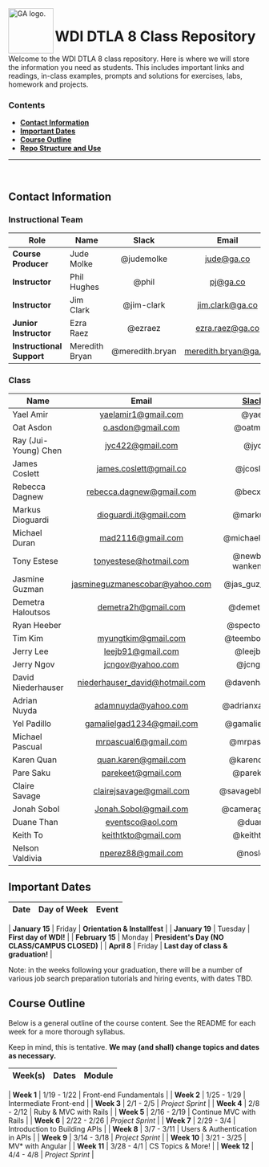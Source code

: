 <img align="left" alt="GA logo." title="General Assemb.ly" src="https://github.com/generalassembly/ga-ruby-on-rails-for-devs/raw/master/images/ga.png" height="90px">

# WDI DTLA 8 Class Repository

Welcome to the WDI DTLA 8 class repository. Here is where
we will store the information you need as students. This includes important
links and readings, in-class examples, prompts and solutions for exercises,
labs, homework and projects.

<!--In order to submit your homework to this repo and share it with your
instructional team and classmates, please follow the
**[Homework Submission Process](homework_submission_process.md)**
*[note: this document has not been uploaded yet]*. -->

### Contents

- [**Contact Information**](#contact-information)
- [**Important Dates**](#important-dates)
- [**Course Outline**](#course-outline)
- [**Repo Structure and Use**](#repo-structure-and-use)

---

<br>

## Contact Information

### Instructional Team

| Role                      | Name               | Slack               | Email                    | GitHub |
|---------------------------|--------------------|:-------------------:|:------------------------:|:------:|
| **Course Producer**       | Jude Molke         | @judemolke          | jude@ga.co               | [judemolke](judemolke) |
| **Instructor**            | Phil Hughes        | @phil               | pj@ga.co                 | [h4w5](h4w5) |
| **Instructor**            | Jim Clark          | @jim-clark          | jim.clark@ga.co          | [jim-clark](jim-clark) |
| **Junior Instructor**     | Ezra Raez          | @ezraez             | ezra.raez@ga.co          | [earnagram](earnagram)|
| **Instructional Support** | Meredith Bryan     | @meredith.bryan     | meredith.bryan@ga.co     | [mer8](mer8) |

<!--
### TAs
To be announced soon!

| Time                    | Name            | Slack         | Email                 | GitHub |
|-------------------------|-----------------|:-------------:|:---------------------:|:------:|
| Mon. night,<br>weekdays | Ladan Nasserian | @ladanazita   | ladan.nasserian@ga.co | [ladanazita][ladanazita] |
| Tue. & Thu.<br>nights   | Peter Krouse    | @7sun         | peter.krouse@ga.co    | [7sun][7sun] |
| Wed. night              | Larry Tran      | @lawrencetran | larry.tran@ga.co      | [lawrencetran1][lawrencetran1] |
| Wed. night              | Alex Dinari     | @alexdinar    | alex.dinari@ga.co     | [alexdinari][alexdinari] |
-->
<!-- Instructors github accounts -->
<!-- [judemolke]:      https://github.com/judemolke      "Jude's GitHub link"
[grant-roy]:      https://github.com/grant-roy      "Grant's GitHub link"
[keyanbagheri]:   https://github.com/keyanbagheri   "Keyan's GitHub link"
[emmacunningham]: https://github.com/emmacunningham "Emma's GitHub link"
[mer8]:           https://github.com/mer8           "Meredith's GitHub Link" -->
<!-- TAs github accounts -->
<!-- [ladanazita]:    https://github.com/ladanazita    "Ladan's GitHub Link"
[7sun]:          https://github.com/7sun          "Patrick's GitHub Link"
[lawrencetran1]: https://github.com/lawrencetran1 "Larry's GitHub Link"
[alexdinari]:    https://github.com/alexdinari    "Alex's GitHub Link" -->


### Class

| Name                 | Email                          | [Slack](https://ga-students.slack.com) | GitHub             |
|----------------------|:------------------------------:|:-----------------:|:---------------------------------------:|
| Yael Amir            | yaelamir1@gmail.com            | @yael             | [yaelamir](https://github.com/yaelamir) |
| Oat Asdon            | o.asdon@gmail.com              | @oatmeal          | [oatterzongit](https://github.com/oatterzongit) |
| Ray (Jui-Young) Chen | jyc422@gmail.com               | @jyc              | [jyc422](https://github.com/JYC422) |
| James Coslett        | james.coslett@gmail.co         | @jcoslett         | [jcoslett](https://github.com/jcoslett) |
| Rebecca Dagnew       | rebecca.dagnew@gmail.com       | @becx21           | [rebecca27](https://github.com/rebecca27) |
| Markus Dioguardi     | dioguardi.it@gmail.com         | @markusd          | [MDioguardi](https://github.com/MDioguardi) |
| Michael Duran        | mad2116@gmail.com              | @michaelduran     | [madma](https://github.com/madma) |
| Tony Estese          | tonyestese@hotmail.com         | @newbie-wankenobi | [newbie-wankenobi](https://github.com/newbie-wankenobi) |
| Jasmine Guzman       | jasmineguzmanescobar@yahoo.com | @jas_guz_esco     | [jgescobar](https://github.com/jgescobar) |
| Demetra Haloutsos    | demetra2h@gmail.com            | @demetra2h        | [demetra2h](https://github.com/demetra2h) |
| Ryan Heeber          |                                | @spector911       | [N/A]() |
| Tim Kim              | myungtkim@gmail.com            | @teembokeem       | [Teembokeem](https://github.com/Teembokeem) |
| Jerry Lee            | leejb91@gmail.com              | @leejb91          | [leejb91](https://github.com/leejb91) |
| Jerry Ngov           | jcngov@yahoo.com               | @jcngov           | [jcngov](https://github.com/jcngov) |
| David Niederhauser   | niederhauser_david@hotmail.com | @davenhauser      | [davenhauser](https://github.com/davenhauser) |
| Adrian Nuyda         | adamnuyda@yahoo.com            | @adrianxadamn     | [adrianxadamn](https://github.com/adrianxadamn) |
| Yel Padillo          | gamalielgad1234@gmail.com      | @gamalielhere     | [gamalielhere](https://github.com/gamalielhere) |
| Michael Pascual      | mrpascual6@gmail.com           | @mrpascual        | [mrpascual](https://github.com/mrpascual) |
| Karen Quan           | quan.karen@gmail.com           | @karenquan        | [karenquan](https://github.com/karenquan) |
| Pare Saku            | parekeet@gmail.com             | @parekeet         | [Parekeet](https://github.com/Parekeet) |
| Claire Savage        | clairejsavage@gmail.com        | @savageblackout   | [savageblackout](https://github.com/savageblackout) |
| Jonah Sobol          | Jonah.Sobol@gmail.com          | @cameragadget     | [cameragadget](https://github.com/cameragadget) |
| Duane Than           | eventsco@aol.com               | @duane            | [watfood](https://github.com/watfood) |
| Keith To             | keithtkto@gmail.com            | @keithtkto        | [keithtkto](https://github.com/keithtkto) |
| Nelson Valdivia      | nperez88@gmail.com             | @noslen           | [nevaldiv](https://github.com/nevaldiv) |



## Important Dates

| Date             | Day of Week | Event |
|:----------------:|:-----------:|:------|

| **January 15**   | Friday      | **Orientation & Installfest** |
| **January 19**   | Tuesday     | **First day of WDI!** |
| **February 15**  | Monday      | **President's Day (NO CLASS/CAMPUS CLOSED)** |
| **April 8**      | Friday      | **Last day of class & graduation!** |


Note: in the weeks following your graduation, there will be a number of various
job search preparation tutorials and hiring events, with dates TBD.

## Course Outline

Below is a general outline of the course content. See the README for each week for a more thorough syllabus.

Keep in mind, this is tentative. **We may (and shall) change topics and dates as necessary.**

| Week(s)     | Dates         | Module                       |
|:-----------:|:-------------:|:-----------------------------|

| **Week 1**  | 1/19 - 1/22 | Front-end Fundamentals         |
| **Week 2**  | 1/25 - 1/29 | Intermediate Front-end         |
| **Week 3**  | 2/1 - 2/5   | *Project Sprint*               |
| **Week 4**  | 2/8 - 2/12  | Ruby & MVC with Rails          |
| **Week 5**  | 2/16 - 2/19 | Continue MVC with Rails        |
| **Week 6**  | 2/22 - 2/26 | *Project Sprint*               |
| **Week 7**  | 2/29 - 3/4  | Introduction to Building APIs  |
| **Week 8**  | 3/7 - 3/11  | Users & Authentication in APIs |
| **Week 9**  | 3/14 - 3/18 | *Project Sprint*               |
| **Week 10** | 3/21 - 3/25 | MV* with Angular               |
| **Week 11** | 3/28 - 4/1  | CS Topics & More!              |
| **Week 12** | 4/4 - 4/8   | *Project Sprint*               |

<!--
## Classroom Code of Conduct <a id="coc"></a>

(TODO) link and discuss


## Repo Structure and Use

#### What's in here?

- The **work** directory is where you can put your class work!
- Weekly & Daily directories (**w00/d00**) contain in-class code samples and
  files required for labs and lessons.
  - Instructors will put their own files in the **instructor** folder. You can
    add yours directly to the daily folder.
- The **resources** directory is where you can find all the extra resources you
  can use to learn about programming! This includes:
  - links to outside articles, blog posts, tutorials, and more ways to extend
    your learning or read ahead. You can add your own by submitting a pull-request!
  - The **cheatsheets** directory will be your go-to for cheat sheets and
    procedural instructions (like installs, deployment steps, etc.).
  - The **templates** directory allows you to quickly create a new project
    using the files and directory structures we discuss in class. Throughout the
    class, the libraries and best practices we learn will be added to these
    templates.
  - The **tangents** folder is where you can find suggestions for extra
    practice -- ideas, prompts, specs, and more. If you need to polish your
    skills in a given area, you'll want to start here!
- The **projects** directory contains information and resources for class
  projects.

#### What can I do?

As a student, you have **pull** permissions on this repository. We recommend
creating a "fork" on GitHub that is your own, so that you can also "push" to it.
You should copy ("clone") your fork to your computer, and add a link to the
original version owned by the instructors.

After that, you can get all of the updates in the online repository from the
instructors, work on it on your computer, and back up and share your work on
your own online copy! We will go over this process (or "workflow") in class.

The biggest rule is this: do not work in any folders (or make changes to any
folders) named `instructor`. If at any time you see `instructor` in the path,
don't make changes! Copy from those files in to your current working folder
(either outside of your repo, or in the current week/day folder). That way
the instructors won't erase or overwrite any of your work!

#### What am I viewing here?

You are viewing the README.md file in the current directory. It is written in
[Markdown] [1] -- a plain text formatting syntax which emphasizes readability.
It is recommended that you always have a README.md in the root directory of
your GitHub project. For viewing and editing Markdown files on your
computer, try [Mou] [2].

[1]: http://daringfireball.net/projects/markdown/    "Markdown"
[2]: http://mouapp.com/                              "Mou"
